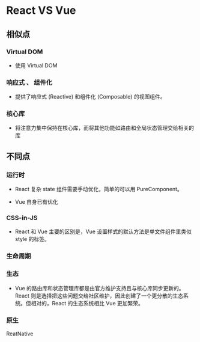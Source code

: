 # React VS Vue

## 相似点

### Virtual DOM

- 使用 Virtual DOM

### 响应式 、 组件化 

- 提供了响应式 (Reactive) 和组件化 (Composable) 的视图组件。

### 核心库

- 将注意力集中保持在核心库，而将其他功能如路由和全局状态管理交给相关的库

## 不同点

### 运行时

- React 复杂 state 组件需要手动优化，简单的可以用 PureComponent。

- Vue 自身已有优化


### CSS-in-JS 

-  React 和 Vue 主要的区别是，Vue 设置样式的默认方法是单文件组件里类似 style 的标签。

### 生命周期 

### 生态

- Vue 的路由库和状态管理库都是由官方维护支持且与核心库同步更新的。React 则是选择把这些问题交给社区维护，因此创建了一个更分散的生态系统。但相对的，React 的生态系统相比 Vue 更加繁荣。

### 原生

ReatNative
